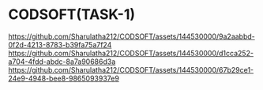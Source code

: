 # CODSOFT(TASK-1)
https://github.com/Sharulatha212/CODSOFT/assets/144530000/9a2aabbd-0f2d-4213-8783-b39fa75a7f24
https://github.com/Sharulatha212/CODSOFT/assets/144530000/d1cca252-a704-4fdd-abdc-8a7a90686d3a
https://github.com/Sharulatha212/CODSOFT/assets/144530000/67b29ce1-24e9-4948-bee8-9865093937e9


